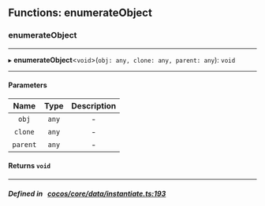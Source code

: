 ## Functions: enumerateObject

### enumerateObject


___
▸ **enumerateObject**<`void`\>(`obj: any, clone: any, parent: any`): `void`
___


#### Parameters

| Name | Type | Description |
| :------: | :------: | :------: |
| `obj` | `any` | - |
| `clone` | `any` | - |
| `parent` | `any` | - |

#### Returns `void` 
___


##### Defined in &nbsp;   [cocos/core/data/instantiate.ts:193](https://github.com/cocos-creator/engine/blob/c7bf6b8a9/cocos/core/data/instantiate.ts#L193)&nbsp;

